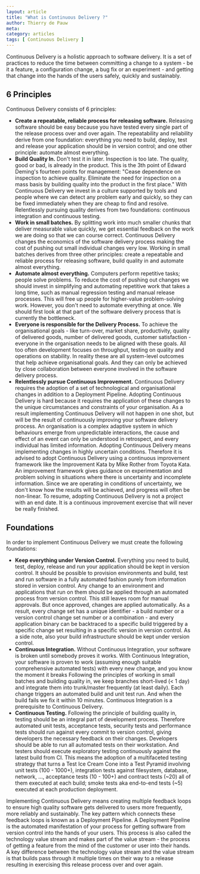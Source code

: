 ```yaml
---
layout: article
title: "What is Continuous Delivery ?"
author: Thierry de Pauw
meta:
category: articles
tags: [ Continuous Delivery ]
---
```


Continuous Delivery is a holistic approach to software delivery. It is a set of practices to reduce the time between committing a change to a system - be it a feature, a configuration change, a bug fix or an experiment - and getting that change into the hands of the users safely, quickly and sustainably.

## 6 Principles
Continuous Delivery consists of 6 principles:

* **Create a repeatable, reliable process for releasing software.** Releasing software should be easy because you have tested every single part of the release process over and over again.
The repeatability and reliability derive from one foundation: everything you need to build, deploy, test and release your application should be in version control; and one other principle: automate almost everything.
* **Build Quality In.** Don't test it in later. Inspection is too late. The quality, good or bad, is already in the product.
This is the 3th point of Edward Deming's fourteen points for management: "Cease dependence on inspection to achieve quality. Eliminate the need for inspection on a mass basis by building quality into the product in the first place."
With Continuous Delivery we invest in a culture supported by tools and people where we can detect any problem early and quickly, so they can be fixed immediately when they are cheap to find and resolve.
Relentlessly pursuing quality derives from two foundations: continuous integration and continuous testing.
* **Work in small batches.** By splitting work into much smaller chunks that deliver measurable value quickly, we get essential feedback on the work we are doing so that we can course correct. Continuous Delivery changes the economics of the software delivery process making the cost of pushing out small individual changes very low.
Working in small batches derives from three other principles: create a repeatable and reliable process for releasing software, build quality in and automate almost everything.
* **Automate almost everything.** Computers perform repetitive tasks; people solve problems. To reduce the cost of pushing out changes we should invest in simplifying and automating repetitive work that takes a long time, such as manual regression testing and manual release processes. This will free up people for higher-value problem-solving work.
However, you don't need to automate everything at once. We should first look at that part of the software delivery process that is currently the bottleneck.
* **Everyone is responsible for the Delivery Process.** To achieve the organisational goals - like turn-over, market share, productivity, quality of delivered goods, number of delivered goods, customer satisfaction - everyone in the organisation needs to be aligned with these goals.
All too often development focuses on throughput, testing on quality and operations on stability. In reality these are all system-level outcomes that help achieve organisational goals. And they can only be achieved by close collaboration between everyone involved in the software delivery process.
* **Relentlessly pursue Continuous Improvement.** Continuous Delivery requires the adoption of a set of technological and organisational changes in addition to a Deployment Pipeline.
Adopting Continuous Delivery is hard because it requires the application of these changes to the unique circumstances and constraints of your organisation. As a result implementing Continuous Delivery will not happen in one shot, but will be the result of continuously improving your software delivery process.
An organisation is a complex adaptive system in which behaviours emerge from unpredictable interactions, the cause and effect of an event can only be understood in retrospect, and every individual has limited information. Adopting Continuous Delivery means implementing changes in highly uncertain conditions.
Therefore it is advised to adopt Continuous Delivery using a continuous improvement framework like the Improvement Kata by Mike Rother from Toyota Kata. An improvement framework gives guidance on experimentation and problem solving in situations where there is uncertainty and incomplete information.
Since we are operating in conditions of uncertainty, we don't know how the results will be achieved, and progress will often be non-linear.
To resume, adopting Continuous Delivery is not a project with an end date. It is a continuous improvement exercise that will never be really finished.

## Foundations
In order to implement Continuous Delivery we must create the following foundations:

* **Keep everything under Version Control.** Everything you need to build, test, deploy, release and run your application should be kept in version control.
It should be possible to provision environments and build, test and run software in a fully automated fashion purely from information stored in version control. Any change to an environment and applications that run on them should be applied through an automated process from version control. This still leaves room for manual approvals. But once approved, changes are applied automatically.
As a result, every change set has a unique identifier - a build number or a version control change set number or a combination - and every application binary can be backtraced to a specific build triggered by a specific change set resulting in a specific version in version control.
As a side note, also your build infrastructure should be kept under version control.
* **Continuous Integration.** Without Continuous Integration, your software is broken until somebody proves it works. With Continuous Integration, your software is proven to work (assuming enough suitable comprehensive automated tests) with every new change, and you know the moment it breaks
Following the principles of working in small batches and building quality in, we keep branches short-lived (< 1 day) and integrate them into trunk/master frequently (at least daily). Each change triggers an automated build and unit test run. And when the build fails we fix it within 10 minutes.
Continuous Integration is a prerequisite to Continuous Delivery.
* **Continuous Testing.** Following the principle of building quality in, testing should be an integral part of development process. Therefore automated unit tests, acceptance tests, security tests and performance tests should run against every commit to version control, giving developers the necessary feedback on their changes. Developers should be able to run all automated tests on their workstation. And testers should execute exploratory testing continuously against the latest build from CI.
This means the adoption of a multifaceted testing strategy that turns a Test Ice Cream Cone into a Test Pyramid involving unit tests (100 - 1000+),  integration tests against filesystem, database, network, …, acceptance tests (10 - 100+) and contract tests (~20) all of them executed at each build; smoke tests aka end-to-end tests (~5) executed at each production deployment.

Implementing Continuous Delivery means creating multiple feedback loops to ensure high quality software gets delivered to users more frequently, more reliably and sustainably. The key pattern which connects these feedback loops is known as a Deployment Pipeline.
A Deployment Pipeline is the automated manifestation of your process for getting software from version control into the hands of your users. This process is also called the technology value stream and makes part of the value stream - the process of getting a feature from the mind of the customer or user into their hands.
A key difference between the technology value stream and the value stream is that builds pass through it multiple times on their way to a release resulting in exercising this release process over and over again.


